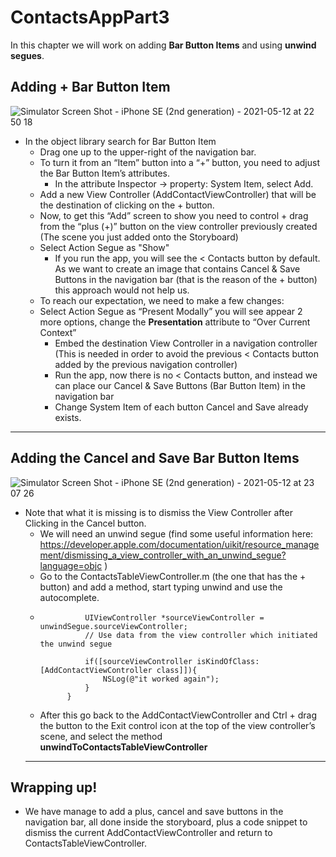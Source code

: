 # ContactsAppPart3
  In this chapter we will work on adding **Bar Button Items** and using **unwind segues**.

## Adding + Bar Button Item 
![Simulator Screen Shot - iPhone SE (2nd generation) - 2021-05-12 at 22 50 18](https://user-images.githubusercontent.com/4823319/117979647-7e375380-b376-11eb-9c27-7e045c7487cd.png)
* In the object library search for Bar Button Item
	* Drag one up to the upper-right of the navigation bar.
	* To turn it from an “Item” button into a “+” button, you need to adjust the Bar Button Item’s attributes.
	  *	In the attribute Inspector -> property: System Item, select Add.
  * Add a new View Controller (AddContactViewController) that will be the destination of clicking on the + button.
  * Now, to get this “Add” screen to show you need to control + drag from the “plus (+)” button on the view controller previously created (The scene you just added onto the Storyboard) 
  * Select Action Segue as "Show" 
    * If you run the app, you will see  the < Contacts button by default. As we want to create an image that contains Cancel & Save Buttons in the navigation bar (that is the reason of the + button) this approach would not help us.
  * To reach our expectation, we need to make a few changes:
  * Select Action Segue as “Present Modally” you will see appear 2 more options, change the **Presentation** attribute to “Over Current Context”
    * Embed the destination View Controller in a navigation controller (This is needed in order to avoid the previous < Contacts button added by the previous navigation controller)
    * Run the app, now there is no < Contacts button, and instead we can place our Cancel & Save Buttons (Bar Button Item) in the navigation bar
    * Change System Item of each button  Cancel and Save already exists.
  
--------------

## Adding the Cancel and Save Bar Button Items
![Simulator Screen Shot - iPhone SE (2nd generation) - 2021-05-12 at 23 07 26](https://user-images.githubusercontent.com/4823319/117980104-f30a8d80-b376-11eb-9c1f-6c3f379c8b29.png)
* Note that what it is missing is to dismiss the View Controller after Clicking in the Cancel button.
  * We will need an unwind segue (find some useful information here: https://developer.apple.com/documentation/uikit/resource_management/dismissing_a_view_controller_with_an_unwind_segue?language=objc )
  * Go to the ContactsTableViewController.m (the one that has the + button) and add a method, start typing unwind and use the autocomplete.
  * ```- (IBAction)unwindToContactsTableViewController:(UIStoryboardSegue *)unwindSegue {
              UIViewController *sourceViewController = unwindSegue.sourceViewController;
              // Use data from the view controller which initiated the unwind segue

              if([sourceViewController isKindOfClass:[AddContactViewController class]]){
                  NSLog(@"it worked again");
              }
          }
     ```
  * After this go back to the AddContactViewController and Ctrl + drag the button to the Exit control icon at the top of the view controller’s scene, and select the method **unwindToContactsTableViewController** 
  --------------

## Wrapping up!
* We have manage to add a plus, cancel and save buttons in the navigation bar, all done inside the storyboard, plus a code snippet to dismiss the current AddContactViewController and return to ContactsTableViewController.



  
  
  
  
